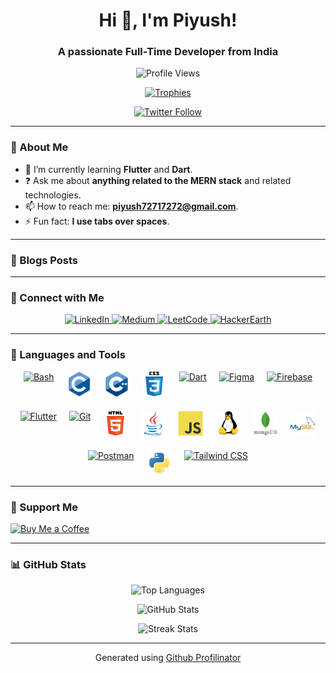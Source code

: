 <h1 align="center">Hi 👋, I'm Piyush!</h1>
<h3 align="center">A passionate Full-Time Developer from India</h3>

<p align="center"> 
  <img src="https://komarev.com/ghpvc/?username=piro-piyush&label=Profile%20views&color=0e75b6&style=flat" alt="Profile Views" />
</p>

<p align="center"> 
  <a href="https://github.com/ryo-ma/github-profile-trophy">
    <img src="https://github-profile-trophy.vercel.app/?username=piro-piyush" alt="Trophies" />
  </a>
</p>

<p align="center">
  <a href="https://x.com/Piiiyuuu_sh" target="_blank">
    <img src="https://img.shields.io/badge/twitter-%2300acee.svg?&style" alt="Twitter Follow" />
  </a>
</p>

---

### 🚀 About Me
- 🌱 I’m currently learning **Flutter** and **Dart**.
- ❓ Ask me about **anything related to the MERN stack** and related technologies.
- 📫 How to reach me: **[piyush72717272@gmail.com](mailto:piyush72717272@gmail.com)**.
- ⚡ Fun fact: **I use tabs over spaces**.

---

### 📝 Blogs Posts
<!-- BLOG-POST-LIST:START -->
<!-- BLOG-POST-LIST:END -->

---

### 🤝 Connect with Me
<p align="center">
  <a href="https://linkedin.com/in/piyush-kumar-112814277" target="_blank">
    <img src="https://raw.githubusercontent.com/rahuldkjain/github-profile-readme-generator/master/src/images/icons/Social/linked-in-alt.svg" alt="LinkedIn" height="30" width="40" />
  </a>
  <a href="https://medium.com/@piyush72717272" target="_blank">
    <img src="https://raw.githubusercontent.com/rahuldkjain/github-profile-readme-generator/master/src/images/icons/Social/medium.svg" alt="Medium" height="30" width="40" />
  </a>
  <a href="https://www.leetcode.com/piro_player_piyush" target="_blank">
    <img src="https://raw.githubusercontent.com/rahuldkjain/github-profile-readme-generator/master/src/images/icons/Social/leet-code.svg" alt="LeetCode" height="30" width="40" />
  </a>
  <a href="https:/https://www.hackerrank.com//piyush72717272" target="_blank">
    <img src="https://raw.githubusercontent.com/rahuldkjain/github-profile-readme-generator/master/src/images/icons/Social/hackerrank.svg" alt="HackerEarth" height="30" width="40" />
  </a>
</p>

---

### 🔧 Languages and Tools
<div align="center" style="display: flex; flex-wrap: wrap; justify-content: center; gap: 20px;"> <!-- Adjusted gap to 20px -->
    <a href="https://www.gnu.org/software/bash/" target="_blank" title="Bash">
      <img src="https://www.vectorlogo.zone/logos/gnu_bash/gnu_bash-icon.svg" alt="Bash" width="40" height="40"/>
    </a>
    <a href="https://www.cprogramming.com/" target="_blank" title="C">
      <img src="https://raw.githubusercontent.com/devicons/devicon/master/icons/c/c-original.svg" alt="C" width="40" height="40"/>
    </a>
    <a href="https://www.w3schools.com/cpp/" target="_blank" title="C++">
      <img src="https://raw.githubusercontent.com/devicons/devicon/master/icons/cplusplus/cplusplus-original.svg" alt="C++" width="40" height="40"/>
    </a>
    <a href="https://www.w3schools.com/css/" target="_blank" title="CSS3">
      <img src="https://raw.githubusercontent.com/devicons/devicon/master/icons/css3/css3-original-wordmark.svg" alt="CSS3" width="40" height="40"/>
    </a>
    <a href="https://dart.dev" target="_blank" title="Dart">
      <img src="https://www.vectorlogo.zone/logos/dartlang/dartlang-icon.svg" alt="Dart" width="40" height="40"/>
    </a>
    <a href="https://www.figma.com/" target="_blank" title="Figma">
      <img src="https://www.vectorlogo.zone/logos/figma/figma-icon.svg" alt="Figma" width="40" height="40"/>
    </a>
    <a href="https://firebase.google.com/" target="_blank" title="Firebase">
      <img src="https://www.vectorlogo.zone/logos/firebase/firebase-icon.svg" alt="Firebase" width="40" height="40"/>
    </a>
    <a href="https://flutter.dev" target="_blank" title="Flutter">
      <img src="https://www.vectorlogo.zone/logos/flutterio/flutterio-icon.svg" alt="Flutter" width="40" height="40"/>
    </a>
    <a href="https://git-scm.com/" target="_blank" title="Git">
      <img src="https://www.vectorlogo.zone/logos/git-scm/git-scm-icon.svg" alt="Git" width="40" height="40"/>
    </a>
    <a href="https://www.w3.org/html/" target="_blank" title="HTML5">
      <img src="https://raw.githubusercontent.com/devicons/devicon/master/icons/html5/html5-original-wordmark.svg" alt="HTML5" width="40" height="40"/>
    </a>
    <a href="https://www.java.com" target="_blank" title="Java">
      <img src="https://raw.githubusercontent.com/devicons/devicon/master/icons/java/java-original.svg" alt="Java" width="40" height="40"/>
    </a>
    <a href="https://developer.mozilla.org/en-US/docs/Web/JavaScript" target="_blank" title="JavaScript">
      <img src="https://raw.githubusercontent.com/devicons/devicon/master/icons/javascript/javascript-original.svg" alt="JavaScript" width="40" height="40"/>
    </a>
    <a href="https://www.linux.org/" target="_blank" title="Linux">
      <img src="https://raw.githubusercontent.com/devicons/devicon/master/icons/linux/linux-original.svg" alt="Linux" width="40" height="40"/>
    </a>
    <a href="https://www.mongodb.com/" target="_blank" title="MongoDB">
      <img src="https://raw.githubusercontent.com/devicons/devicon/master/icons/mongodb/mongodb-original-wordmark.svg" alt="MongoDB" width="40" height="40"/>
    </a>
    <a href="https://www.mysql.com/" target="_blank" title="MySQL">
      <img src="https://raw.githubusercontent.com/devicons/devicon/master/icons/mysql/mysql-original-wordmark.svg" alt="MySQL" width="40" height="40"/>
    </a>
    <a href="https://postman.com" target="_blank" title="Postman">
      <img src="https://www.vectorlogo.zone/logos/getpostman/getpostman-icon.svg" alt="Postman" width="40" height="40"/>
    </a>
    <a href="https://www.python.org" target="_blank" title="Python">
      <img src="https://raw.githubusercontent.com/devicons/devicon/master/icons/python/python-original.svg" alt="Python" width="40" height="40"/>
    </a>
    <a href="https://tailwindcss.com/" target="_blank" title="Tailwind CSS">
      <img src="https://www.vectorlogo.zone/logos/tailwindcss/tailwindcss-icon.svg" alt="Tailwind CSS" width="40" height="40"/>
    </a>
</div>

---

### 💖 Support Me
<p>
  <a href="https://www.buymeacoffee.com/piiiyuuu.sh" target="_blank">
    <img src="https://cdn.buymeacoffee.com/buttons/v2/default-yellow.png" height="50" width="210" alt="Buy Me a Coffee" />
  </a>
</p>

---

### 📊 GitHub Stats
<p align="center">
  <img src="https://github-readme-stats.vercel.app/api/top-langs?username=piro-piyush&show_icons=true&locale=en&layout=compact" alt="Top Languages" />
</p>

<p align="center">
  <img src="https://github-readme-stats.vercel.app/api?username=piro-piyush&show_icons=true&locale=en" alt="GitHub Stats" />
</p>

<p align="center">
  <img src="https://github-readme-streak-stats.herokuapp.com/?user=piro-piyush&" alt="Streak Stats" />
</p>

---

<div align="center">
  <p>Generated using <a href="https://profilinator.rishav.dev/" target="_blank">Github Profilinator</a></p>
</div>



 
